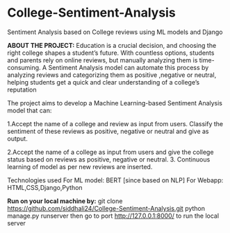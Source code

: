 # College-Sentiment-Analysis
Sentiment Analysis based on College reviews using ML models and Django 

**ABOUT THE PROJECT:**
Education is a crucial decision, and choosing the right college shapes a student’s future. With countless options, students and parents rely on online reviews, but manually analyzing them is time-consuming. A Sentiment Analysis model can automate this process by analyzing reviews and categorizing them as positive ,negative or neutral, helping students get a quick and clear understanding of a college’s reputation

The project aims to develop a Machine Learning-based Sentiment Analysis model that can:

1.Accept the name of a college and review as input from users. Classify the sentiment of these reviews as positive, negative or neutral and give as output.

2.Accept the name of a college as input from users and give the college status based on reviews as positive, negative or neutral.
3. Continuous learning of model as per new reviews are inserted.

Technologies used
For ML model: BERT [since based on NLP]
For Webapp: HTML,CSS,Django,Python

**Run on your local machine by:**
git clone https://github.com/siddhali24/College-Sentiment-Analysis.git
python manage.py runserver
then go to port http://127.0.0.1:8000/ to run the local server
